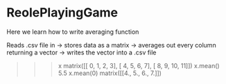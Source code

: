 # ReolePlayingGame
Here we learn how to write averaging function

Reads .csv file in -> stores data as a matrix -> averages out every column returning a vector -> writes the vector into a .csv file

>>> x
matrix([[ 0,  1,  2,  3],
        [ 4,  5,  6,  7],
        [ 8,  9, 10, 11]])
>>> x.mean()
5.5
>>> x.mean(0)
matrix([[4., 5., 6., 7.]])
